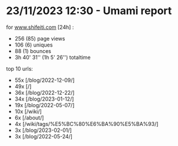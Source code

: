 # 23/11/2023 12:30 - Umami report
for www.shifeiti.com [24h] :

 - 256 (85) page views
 - 106 (6) uniques
 - 88 (1) bounces
 - 3h 40' 31'' (1h 5' 26'') totaltime


top 10 urls:
 - 55x [/blog/2022-12-09/]
 - 49x [/]
 - 36x [/blog/2022-12-22/]
 - 34x [/blog/2023-01-12/]
 - 19x [/blog/2022-05-07/]
 - 10x [/wiki/]
 - 6x [/about/]
 - 4x [/wiki/tags/%E5%BC%80%E6%BA%90%E5%BA%93/]
 - 3x [/blog/2023-02-01/]
 - 3x [/blog/2022-05-24/]


